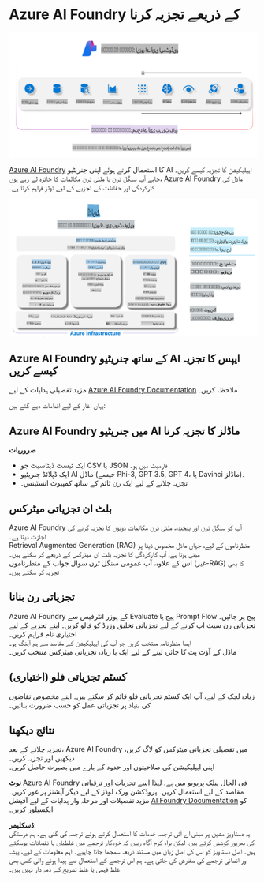# **Azure AI Foundry کے ذریعے تجزیہ کرنا**

![aistudo](../../../../../translated_images/AIFoundry.61da8c74bccc0241ce9a4cb53a170912245871de9235043afcb796ccbc076fdc.ur.png)

[Azure AI Foundry](https://ai.azure.com?WT.mc_id=aiml-138114-kinfeylo) کا استعمال کرتے ہوئے اپنی جنریٹیو AI ایپلیکیشن کا تجزیہ کیسے کریں۔ چاہے آپ سنگل ٹرن یا ملٹی ٹرن مکالمات کا جائزہ لے رہے ہوں، Azure AI Foundry ماڈل کی کارکردگی اور حفاظت کے تجزیے کے لیے ٹولز فراہم کرتا ہے۔

![aistudo](../../../../../translated_images/AIPortfolio.5aaa2b25e9157624a4542fe041d66a96a1c1ec6007e4e5aadd926c6ec8ce18b3.ur.png)

## Azure AI Foundry کے ساتھ جنریٹیو AI ایپس کا تجزیہ کیسے کریں
مزید تفصیلی ہدایات کے لیے [Azure AI Foundry Documentation](https://learn.microsoft.com/azure/ai-studio/how-to/evaluate-generative-ai-app?WT.mc_id=aiml-138114-kinfeylo) ملاحظہ کریں۔

یہاں آغاز کے لیے اقدامات دیے گئے ہیں:

## Azure AI Foundry میں جنریٹیو AI ماڈلز کا تجزیہ کرنا

**ضروریات**

- ایک ٹیسٹ ڈیٹاسیٹ جو CSV یا JSON فارمیٹ میں ہو۔
- ایک ڈپلائڈ جنریٹیو AI ماڈل (جیسے Phi-3, GPT 3.5, GPT 4، یا Davinci ماڈلز)۔
- تجزیہ چلانے کے لیے ایک رن ٹائم کے ساتھ کمپیوٹ انسٹینس۔

## بلٹ ان تجزیاتی میٹرکس

Azure AI Foundry آپ کو سنگل ٹرن اور پیچیدہ، ملٹی ٹرن مکالمات دونوں کا تجزیہ کرنے کی اجازت دیتا ہے۔  
Retrieval Augmented Generation (RAG) منظرناموں کے لیے، جہاں ماڈل مخصوص ڈیٹا پر مبنی ہوتا ہے، آپ کارکردگی کا تجزیہ بلٹ ان میٹرکس کے ذریعے کر سکتے ہیں۔  
اس کے علاوہ، آپ عمومی سنگل ٹرن سوال جواب کے منظرناموں (غیر-RAG) کا بھی تجزیہ کر سکتے ہیں۔

## تجزیاتی رن بنانا

Azure AI Foundry کے یوزر انٹرفیس سے Evaluate پیج یا Prompt Flow پیج پر جائیں۔  
تجزیاتی رن سیٹ اپ کرنے کے لیے تجزیاتی تخلیق وزرڈ کو فالو کریں۔ اپنے تجزیے کے لیے اختیاری نام فراہم کریں۔  
ایسا منظرنامہ منتخب کریں جو آپ کی ایپلیکیشن کے مقاصد سے ہم آہنگ ہو۔  
ماڈل کے آؤٹ پٹ کا جائزہ لینے کے لیے ایک یا زیادہ تجزیاتی میٹرکس منتخب کریں۔

## کسٹم تجزیاتی فلو (اختیاری)

زیادہ لچک کے لیے، آپ ایک کسٹم تجزیاتی فلو قائم کر سکتے ہیں۔ اپنے مخصوص تقاضوں کی بنیاد پر تجزیاتی عمل کو حسب ضرورت بنائیں۔

## نتائج دیکھنا

تجزیہ چلانے کے بعد، Azure AI Foundry میں تفصیلی تجزیاتی میٹرکس کو لاگ کریں، دیکھیں اور تجزیہ کریں۔  
اپنی ایپلیکیشن کی صلاحیتوں اور حدود کے بارے میں بصیرت حاصل کریں۔

**نوٹ** Azure AI Foundry فی الحال پبلک پریویو میں ہے، لہذا اسے تجربات اور ترقیاتی مقاصد کے لیے استعمال کریں۔ پروڈکشن ورک لوڈز کے لیے دیگر آپشنز پر غور کریں۔ مزید تفصیلات اور مرحلہ وار ہدایات کے لیے آفیشل [AI Foundry Documentation](https://learn.microsoft.com/azure/ai-studio/?WT.mc_id=aiml-138114-kinfeylo) کو ایکسپلور کریں۔

**ڈسکلیمر**:  
یہ دستاویز مشین پر مبنی اے آئی ترجمہ خدمات کا استعمال کرتے ہوئے ترجمہ کی گئی ہے۔ ہم درستگی کی بھرپور کوشش کرتے ہیں، لیکن براہ کرم آگاہ رہیں کہ خودکار ترجمے میں غلطیاں یا نقصانات ہوسکتے ہیں۔ اصل دستاویز کو اس کی اصل زبان میں مستند ذریعہ سمجھا جانا چاہیے۔ اہم معلومات کے لیے، پیشہ ور انسانی ترجمے کی سفارش کی جاتی ہے۔ ہم اس ترجمے کے استعمال سے پیدا ہونے والی کسی بھی غلط فہمی یا غلط تشریح کے ذمہ دار نہیں ہیں۔